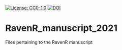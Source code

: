 [![License: CC0-1.0](https://img.shields.io/badge/License-CC0%201.0-lightgrey.svg)](http://creativecommons.org/publicdomain/zero/1.0/)
[![DOI](https://zenodo.org/badge/DOI/10.5281/zenodo.5534818.svg)](https://doi.org/10.5281/zenodo.5534818)

# RavenR_manuscript_2021
Files pertaining to the RavenR manuscript
